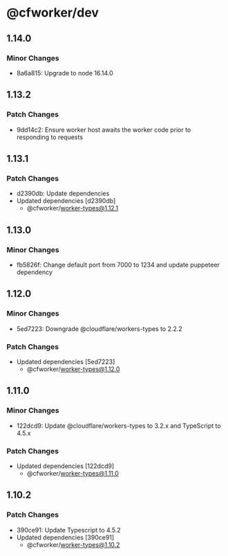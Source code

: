 # @cfworker/dev

## 1.14.0

### Minor Changes

- 8a6a815: Upgrade to node 16.14.0

## 1.13.2

### Patch Changes

- 9dd14c2: Ensure worker host awaits the worker code prior to responding to requests

## 1.13.1

### Patch Changes

- d2390db: Update dependencies
- Updated dependencies [d2390db]
  - @cfworker/worker-types@1.12.1

## 1.13.0

### Minor Changes

- fb5826f: Change default port from 7000 to 1234 and update puppeteer dependency

## 1.12.0

### Minor Changes

- 5ed7223: Downgrade @cloudflare/workers-types to 2.2.2

### Patch Changes

- Updated dependencies [5ed7223]
  - @cfworker/worker-types@1.12.0

## 1.11.0

### Minor Changes

- 122dcd9: Update @cloudflare/workers-types to 3.2.x and TypeScript to 4.5.x

### Patch Changes

- Updated dependencies [122dcd9]
  - @cfworker/worker-types@1.11.0

## 1.10.2

### Patch Changes

- 390ce91: Update Typescript to 4.5.2
- Updated dependencies [390ce91]
  - @cfworker/worker-types@1.10.2
